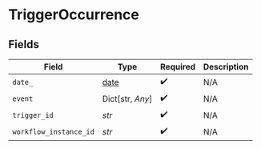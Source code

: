 # TriggerOccurrence


## Fields

| Field                                                                | Type                                                                 | Required                                                             | Description                                                          |
| -------------------------------------------------------------------- | -------------------------------------------------------------------- | -------------------------------------------------------------------- | -------------------------------------------------------------------- |
| `date_`                                                              | [date](https://docs.python.org/3/library/datetime.html#date-objects) | :heavy_check_mark:                                                   | N/A                                                                  |
| `event`                                                              | Dict[str, *Any*]                                                     | :heavy_check_mark:                                                   | N/A                                                                  |
| `trigger_id`                                                         | *str*                                                                | :heavy_check_mark:                                                   | N/A                                                                  |
| `workflow_instance_id`                                               | *str*                                                                | :heavy_check_mark:                                                   | N/A                                                                  |